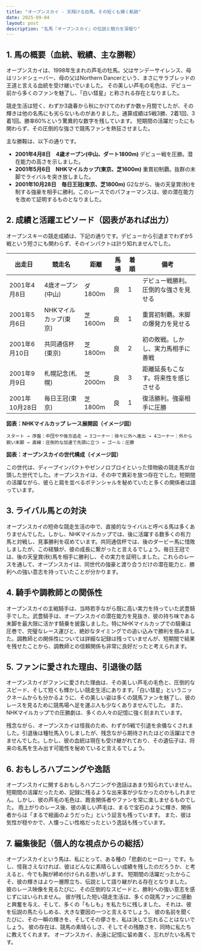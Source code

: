 ```yaml
---
title: "オープンスカイ - 天翔ける白馬、その短くも輝く軌跡"
date: 2025-09-04
layout: post
description: "名馬『オープンスカイ』の伝説と魅力を深堀り"
---
```


## 1. 馬の概要（血統、戦績、主な勝鞍）

オープンスカイは、1998年生まれの芦毛の牡馬。父はサンデーサイレンス、母はリンドシェーバー、母の父はNorthern Dancerという、まさにサラブレッドの王道と言える血統を受け継いでいました。  その美しい芦毛の毛色は、デビュー前から多くのファンを魅了し、「白い彗星」と称される存在となりました。

競走生活は短く、わずか3歳春から秋にかけてのわずか数ヶ月間でしたが、その輝きは他の名馬にも劣らないものがありました。通算成績は5戦3勝、2着1回、3着1回。勝率60%という驚異的な数字を残しています。  短期間の活躍だったにも関わらず、その圧倒的な強さで競馬ファンを熱狂させました。

主な勝鞍は、以下の通りです。

* **2001年4月8日　4歳オープン(中山、ダート1800m)**  デビュー戦を圧勝。潜在能力の高さを示しました。
* **2001年5月6日　NHKマイルカップ(東京、芝1600m)**  重賞初制覇。抜群の末脚でライバルを突き放しました。
* **2001年10月28日　毎日王冠(東京、芝1800m)**  G2ながら、後の天皇賞(秋)を制する強豪を相手に勝利。このレースでのパフォーマンスは、彼の潜在能力を改めて証明するものとなりました。


## 2. 成績と活躍エピソード（図表があれば出力）

オープンスキーの競走成績は、下記の通りです。デビューから引退までわずか5戦という短さにも関わらず、そのインパクトは計り知れませんでした。

| 出走日       | 競走名             | 距離   | 馬場   | 着順 | 備考                                    |
|--------------|----------------------|--------|--------|------|-----------------------------------------|
| 2001年4月8日 | 4歳オープン(中山)     | ダ1800m | 良     | 1    | デビュー戦勝利。圧倒的な強さを見せる |
| 2001年5月6日 | NHKマイルカップ(東京) | 芝1600m | 良     | 1    | 重賞初制覇。末脚の爆発力を見せる       |
| 2001年6月10日| 共同通信杯(東京)       | 芝1800m | 良     | 2    | 初の敗戦。しかし、実力馬相手に善戦       |
| 2001年9月9日 | 札幌記念(札幌)         | 芝2000m | 良     | 3    | 距離延長もこなす。将来性を感じさせる    |
| 2001年10月28日| 毎日王冠(東京)       | 芝1800m | 良     | 1    | 復活勝利。強豪相手に圧勝               |


**図表：NHKマイルカップ レース展開図（イメージ図）**

```
スタート → 序盤：中団やや後方追走 → 3コーナー：徐々に外へ進出 → 4コーナー：外から鋭い末脚 → 直線：圧倒的な加速で先頭に立つ → ゴール：圧勝
```

**図表：オープンスカイの世代構成（イメージ図）**

この世代は、ディープインパクトやゼンノロブロイといった怪物級の競走馬が台頭した世代でした。オープンスカイは、その中で異彩を放つ存在でした。短期間の活躍ながら、彼らと肩を並べるポテンシャルを秘めていたと多くの関係者は語っています。


## 3. ライバル馬との対決

オープンスカイの短命な競走生活の中で、直接的なライバルと呼べる馬は多くありませんでした。しかし、NHKマイルカップでは、後に活躍する数多くの有力馬と対戦し、見事勝利を収めています。共同通信杯では、後のダービー馬に惜敗しましたが、この経験が、彼の成長に繋がったと言えるでしょう。毎日王冠では、後の天皇賞(秋)馬を相手に勝利し、その実力を証明しました。これらのレースを通して、オープンスカイは、同世代の強豪と渡り合うだけの潜在能力と、勝利への強い意志を持っていたことが分かります。


## 4. 騎手や調教師との関係性

オープンスカイの主戦騎手は、当時若手ながら既に高い実力を持っていた武豊騎手でした。武豊騎手は、オープンスカイの潜在能力を見抜き、彼の持ち味である末脚を最大限に活かす騎乗を披露しました。特にNHKマイルカップでの騎乗は圧巻で、完璧なレース運びと、絶妙なタイミングでの追い込みで勝利を掴みました。調教師との関係性については詳細な記録は残っていませんが、短期間で結果を残せたことから、調教師との信頼関係も非常に良好だったと考えられます。


## 5. ファンに愛された理由、引退後の話

オープンスカイがファンに愛された理由は、その美しい芦毛の毛色と、圧倒的なスピード、そして短くも輝かしい競走生活にあります。「白い彗星」というニックネームからも分かるように、その美しい姿は多くの競馬ファンを魅了し、彼のレースを見るために競馬場へ足を運ぶ人も少なくありませんでした。  また、NHKマイルカップでの圧勝劇は、多くの人々の記憶に強く刻まれています。

残念ながら、オープンスカイは怪我のため、わずか5戦で引退を余儀なくされました。引退後は種牡馬入りしましたが、残念ながら期待されたほどの活躍はできませんでした。しかし、彼の血統は現在も受け継がれており、その遺伝子は、将来の名馬を生み出す可能性を秘めていると言えるでしょう。


## 6. おもしろハプニングや逸話

オープンスカイに関するおもしろハプニングや逸話はあまり知られていません。短期間の活躍だったため、記録に残るような出来事が少なかったのかもしれません。しかし、彼の芦毛の毛色は、厩舎関係者やファンを常に楽しませるものでした。  雨上がりのレース後、彼の美しい芦毛は、まるで宝石のように輝き、関係者からは「まるで絵画のようだった」という証言も残っています。  また、彼は気性が穏やかで、人懐っこい性格だったという逸話も残っています。


## 7. 編集後記（個人的な視点からの総括）

オープンスカイという馬は、私にとって、ある種の「悲劇のヒーロー」です。もし、怪我さえなければ、彼はどんなに素晴らしい成績を残したのだろうか、と考えると、今でも胸が締め付けられる思いがします。  短期間の活躍だったからこそ、彼の輝きはより一層際立ち、伝説として語り継がれる存在となりました。  彼のレース映像を見るたびに、その圧倒的なスピードと、勝利への強い意志を感じずにはいられません。  彼が残した短い競走生活は、多くの競馬ファンに感動と興奮を与え、そして、多くの「もしも」を私たちに残しました。  それは、彼を伝説の馬たらしめる、大きな要因の一つと言えるでしょう。  彼の名前を聞くたびに、その一瞬の輝きを、そしてその儚さを、私は決して忘れることはないでしょう。  彼の存在は、競馬の素晴らしさ、そしてその残酷さを、同時に私たちに教えてくれます。  オープンスカイ、永遠に記憶に留め置く、忘れがたい名馬です。
